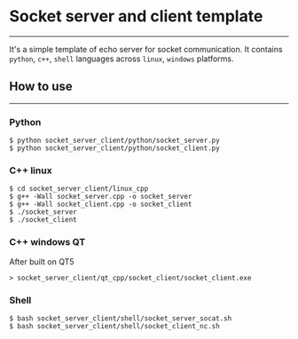# Socket server and client template
---
It's a simple template of echo server for socket communication. It contains `python`, `c++`, `shell` languages across `linux`, `windows` platforms. 

## How to use
---
### Python
```shell
$ python socket_server_client/python/socket_server.py
$ python socket_server_client/python/socket_client.py
```

### C++ linux
```shell
$ cd socket_server_client/linux_cpp
$ g++ -Wall socket_server.cpp -o socket_server
$ g++ -Wall socket_client.cpp -o socket_client
$ ./socket_server
$ ./socket_client
```

### C++ windows QT
After built on QT5
```
> socket_server_client/qt_cpp/socket_client/socket_client.exe
```

### Shell
```
$ bash socket_server_client/shell/socket_server_socat.sh
$ bash socket_server_client/shell/socket_client_nc.sh
```